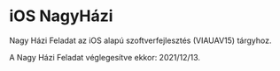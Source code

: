 # iOS NagyHázi
Nagy Házi Feladat az iOS alapú szoftverfejlesztés (VIAUAV15) tárgyhoz.

A Nagy Házi Feladat véglegesítve ekkor: 2021/12/13.
